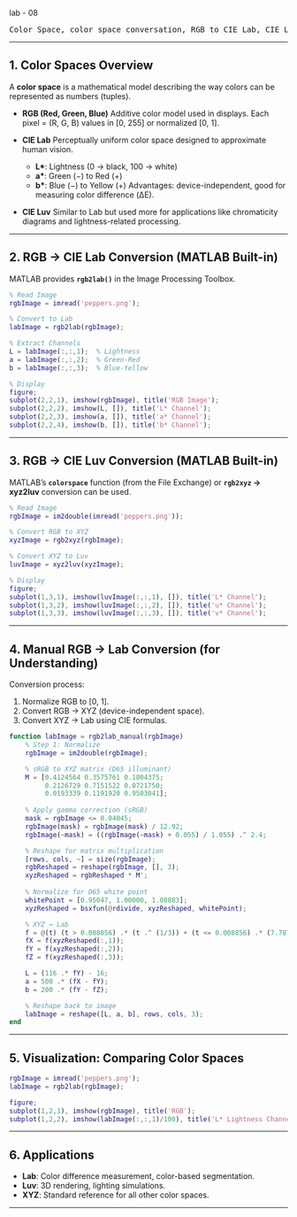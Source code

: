 lab - 08
<pre>Color Space, color space conversation, RGB to CIE Lab, CIE Luv color space conversation.</pre>
---

## **1. Color Spaces Overview**

A **color space** is a mathematical model describing the way colors can be represented as numbers (tuples).

* **RGB (Red, Green, Blue)**
  Additive color model used in displays.
  Each pixel = (R, G, B) values in \[0, 255] or normalized \[0, 1].

* **CIE Lab**
  Perceptually uniform color space designed to approximate human vision.

  * **L\***: Lightness (0 → black, 100 → white)
  * **a\***: Green (−) to Red (+)
  * **b\***: Blue (−) to Yellow (+)
    Advantages: device-independent, good for measuring color difference (ΔE).

* **CIE Luv**
  Similar to Lab but used more for applications like chromaticity diagrams and lightness-related processing.

---

## **2. RGB → CIE Lab Conversion (MATLAB Built-in)**

MATLAB provides **`rgb2lab()`** in the Image Processing Toolbox.

```matlab
% Read Image
rgbImage = imread('peppers.png');

% Convert to Lab
labImage = rgb2lab(rgbImage);

% Extract Channels
L = labImage(:,:,1);  % Lightness
a = labImage(:,:,2);  % Green-Red
b = labImage(:,:,3);  % Blue-Yellow

% Display
figure;
subplot(2,2,1), imshow(rgbImage), title('RGB Image');
subplot(2,2,2), imshow(L, []), title('L* Channel');
subplot(2,2,3), imshow(a, []), title('a* Channel');
subplot(2,2,4), imshow(b, []), title('b* Channel');
```

---

## **3. RGB → CIE Luv Conversion (MATLAB Built-in)**

MATLAB’s **`colorspace`** function (from the File Exchange) or **`rgb2xyz` → xyz2luv** conversion can be used.

```matlab
% Read Image
rgbImage = im2double(imread('peppers.png'));

% Convert RGB to XYZ
xyzImage = rgb2xyz(rgbImage);

% Convert XYZ to Luv
luvImage = xyz2luv(xyzImage);

% Display
figure;
subplot(1,3,1), imshow(luvImage(:,:,1), []), title('L* Channel');
subplot(1,3,2), imshow(luvImage(:,:,2), []), title('u* Channel');
subplot(1,3,3), imshow(luvImage(:,:,3), []), title('v* Channel');
```

---

## **4. Manual RGB → Lab Conversion (for Understanding)**

Conversion process:

1. Normalize RGB to \[0, 1].
2. Convert RGB → XYZ (device-independent space).
3. Convert XYZ → Lab using CIE formulas.

```matlab
function labImage = rgb2lab_manual(rgbImage)
    % Step 1: Normalize
    rgbImage = im2double(rgbImage);

    % sRGB to XYZ matrix (D65 illuminant)
    M = [0.4124564 0.3575761 0.1804375;
         0.2126729 0.7151522 0.0721750;
         0.0193339 0.1191920 0.9503041];
     
    % Apply gamma correction (sRGB)
    mask = rgbImage <= 0.04045;
    rgbImage(mask) = rgbImage(mask) / 12.92;
    rgbImage(~mask) = ((rgbImage(~mask) + 0.055) / 1.055) .^ 2.4;

    % Reshape for matrix multiplication
    [rows, cols, ~] = size(rgbImage);
    rgbReshaped = reshape(rgbImage, [], 3);
    xyzReshaped = rgbReshaped * M';
    
    % Normalize for D65 white point
    whitePoint = [0.95047, 1.00000, 1.08883];
    xyzReshaped = bsxfun(@rdivide, xyzReshaped, whitePoint);

    % XYZ → Lab
    f = @(t) (t > 0.008856) .* (t .^ (1/3)) + (t <= 0.008856) .* (7.787 .* t + 16/116);
    fX = f(xyzReshaped(:,1));
    fY = f(xyzReshaped(:,2));
    fZ = f(xyzReshaped(:,3));

    L = (116 .* fY) - 16;
    a = 500 .* (fX - fY);
    b = 200 .* (fY - fZ);

    % Reshape back to image
    labImage = reshape([L, a, b], rows, cols, 3);
end
```

---

## **5. Visualization: Comparing Color Spaces**

```matlab
rgbImage = imread('peppers.png');
labImage = rgb2lab(rgbImage);

figure;
subplot(1,2,1), imshow(rgbImage), title('RGB');
subplot(1,2,2), imshow(labImage(:,:,1)/100), title('L* Lightness Channel');
```

---

## **6. Applications**

* **Lab**: Color difference measurement, color-based segmentation.
* **Luv**: 3D rendering, lighting simulations.
* **XYZ**: Standard reference for all other color spaces.

---